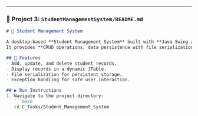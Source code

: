 
---

### 📌 Project 3: `StudentManagementSystem/README.md`

```markdown
# 🏫 Student Management System

A desktop-based **Student Management System** built with **Java Swing and JTable**.  
It provides **CRUD operations, data persistence with file serialization, and an interactive table view**.

## 🚀 Features
- Add, update, and delete student records.  
- Display records in a dynamic JTable.  
- File serialization for persistent storage.  
- Exception handling for safe user interaction.  

## ▶️ Run Instructions
1. Navigate to the project directory:
   ```bash
   cd C_Tasks/Student_Management_System
